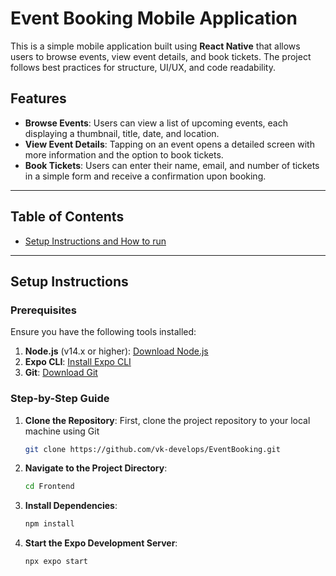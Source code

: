 # Event Booking Mobile Application

This is a simple mobile application built using **React Native** that allows users to browse events, view event details, and book tickets. The project follows best practices for structure, UI/UX, and code readability.

## Features

-   **Browse Events**: Users can view a list of upcoming events, each displaying a thumbnail, title, date, and location.
-   **View Event Details**: Tapping on an event opens a detailed screen with more information and the option to book tickets.
-   **Book Tickets**: Users can enter their name, email, and number of tickets in a simple form and receive a confirmation upon booking.

---

## Table of Contents

-   [Setup Instructions and How to run](#setup-instructions)

---

## Setup Instructions

### Prerequisites

Ensure you have the following tools installed:

1. **Node.js** (v14.x or higher): [Download Node.js](https://nodejs.org/)
2. **Expo CLI**: [Install Expo CLI](https://docs.expo.dev/get-started/installation/)
3. **Git**: [Download Git](https://git-scm.com/)

### Step-by-Step Guide

1. **Clone the Repository**:
   First, clone the project repository to your local machine using Git
    ```bash
    git clone https://github.com/vk-develops/EventBooking.git
    ```
2. **Navigate to the Project Directory**:

    ```bash
    cd Frontend

    ```

3. **Install Dependencies**:

    ```bash
    npm install
    ```

4. **Start the Expo Development Server**:

    ```bash
    npx expo start
    ```
